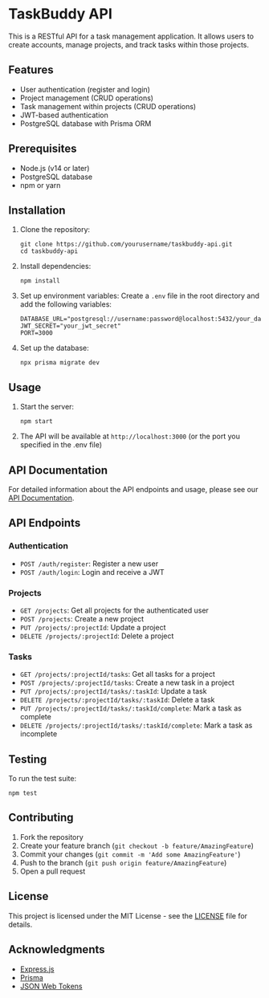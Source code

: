 # TaskBuddy API

This is a RESTful API for a task management application. It allows users to create accounts, manage projects, and track tasks within those projects.

## Features

- User authentication (register and login)
- Project management (CRUD operations)
- Task management within projects (CRUD operations)
- JWT-based authentication
- PostgreSQL database with Prisma ORM

## Prerequisites

- Node.js (v14 or later)
- PostgreSQL database
- npm or yarn

## Installation

1. Clone the repository:

   ```
   git clone https://github.com/yourusername/taskbuddy-api.git
   cd taskbuddy-api
   ```

2. Install dependencies:

   ```
   npm install
   ```

3. Set up environment variables:
   Create a `.env` file in the root directory and add the following variables:

   ```
   DATABASE_URL="postgresql://username:password@localhost:5432/your_database_name"
   JWT_SECRET="your_jwt_secret"
   PORT=3000
   ```

4. Set up the database:
   ```
   npx prisma migrate dev
   ```

## Usage

1. Start the server:

   ```
   npm start
   ```

2. The API will be available at `http://localhost:3000` (or the port you specified in the .env file)

## API Documentation

For detailed information about the API endpoints and usage, please see our [API Documentation](docs/api-documentation.md).

## API Endpoints

### Authentication

- `POST /auth/register`: Register a new user
- `POST /auth/login`: Login and receive a JWT

### Projects

- `GET /projects`: Get all projects for the authenticated user
- `POST /projects`: Create a new project
- `PUT /projects/:projectId`: Update a project
- `DELETE /projects/:projectId`: Delete a project

### Tasks

- `GET /projects/:projectId/tasks`: Get all tasks for a project
- `POST /projects/:projectId/tasks`: Create a new task in a project
- `PUT /projects/:projectId/tasks/:taskId`: Update a task
- `DELETE /projects/:projectId/tasks/:taskId`: Delete a task
- `PUT /projects/:projectId/tasks/:taskId/complete`: Mark a task as complete
- `DELETE /projects/:projectId/tasks/:taskId/complete`: Mark a task as incomplete

## Testing

To run the test suite:

```
npm test
```

## Contributing

1. Fork the repository
2. Create your feature branch (`git checkout -b feature/AmazingFeature`)
3. Commit your changes (`git commit -m 'Add some AmazingFeature'`)
4. Push to the branch (`git push origin feature/AmazingFeature`)
5. Open a pull request

## License

This project is licensed under the MIT License - see the [LICENSE](LICENSE) file for details.

## Acknowledgments

- [Express.js](https://expressjs.com/)
- [Prisma](https://www.prisma.io/)
- [JSON Web Tokens](https://jwt.io/)
